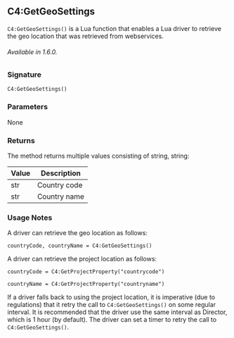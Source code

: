 ## C4:GetGeoSettings
`C4:GetGeoSettings()` is a Lua function that enables a Lua driver to retrieve the geo location that was retrieved from webservices.


###### Available in 1.6.0.


### Signature
`C4:GetGeoSettings()`


### Parameters
None


### Returns
The method returns multiple values consisting of string, string:

| Value | Description |
| --- | --- |
|str| Country code|
|str| Country name|


### Usage Notes
A driver can retrieve the geo location as follows:

`countryCode, countryName = C4:GetGeoSettings()`

A driver can retrieve the project location as follows:

`countryCode = C4:GetProjectProperty("countrycode")`

`countryName = C4:GetProjectProperty("countryname")`


If a driver falls back to using the project location, it is imperative (due to regulations) that it retry the call to `C4:GetGeoSettings()` on some regular interval. It is recommended that the driver use the same interval as Director, which is 1 hour (by default). The driver can set a timer to retry the call to `C4:GetGeoSettings()`.
